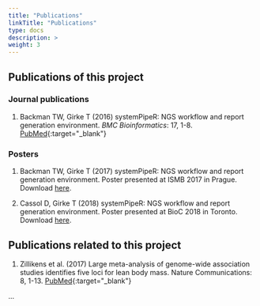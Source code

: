 ```yaml
---
title: "Publications"
linkTitle: "Publications"
type: docs
description: >
weight: 3
---
```


## Publications of this project 

### Journal publications

1. Backman TW, Girke T (2016) systemPipeR: NGS workflow and report generation environment. *BMC Bioinformatics*: 17, 1-8. [PubMed](http://www.ncbi.nlm.nih.gov/pubmed/27650223){:target="_blank"}

### Posters

1. Backman TW, Girke T (2017) systemPipeR: NGS workflow and report generation environment. Poster presented at ISMB 2017 in Prague. Download [here](https://drive.google.com/open?id=0B-lLYVUOliJFV1RGMkcyblBjekk).

2. Cassol D, Girke T (2018) systemPipeR: NGS workflow and report generation environment. Poster presented at BioC 2018 in Toronto. Download [here](https://raw.githubusercontent.com/tgirke/systemPipeR/gh-pages/images/Poster_BioC2018.pdf).


## Publications related to this project

1. Zillikens et al. (2017) Large meta-analysis of genome-wide association studies identifies five loci for lean body mass. Nature Communications: 8, 1-13. [PubMed](https://www.ncbi.nlm.nih.gov/pubmed/28724990){:target="_blank"}

...

